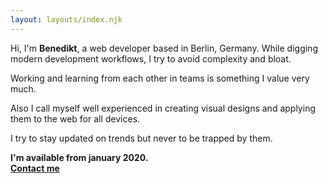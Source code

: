 ```yaml
---
layout: layouts/index.njk
---
```


Hi, I'm __Benedikt__, a web developer based in Berlin, Germany. While digging modern development workflows, I try to avoid complexity and bloat.

Working and learning from each other in teams is something I value very much.

Also I call myself well experienced in creating visual designs and applying them to the web for all devices.

I try to stay updated on trends but never to be trapped by them.

__I'm available from january 2020.__  
__[Contact me](mailto:mail@benedikt.gr)__
